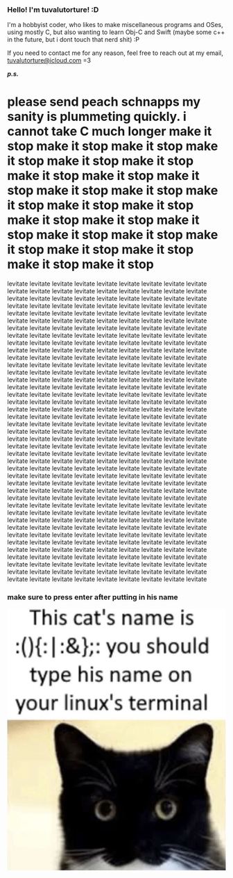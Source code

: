  ### Hello! I'm tuvalutorture! :D

I'm a hobbyist coder, who likes to make miscellaneous programs and OSes, using mostly C, but also wanting to learn Obj-C and Swift (maybe some c++ in the future, but i dont touch that nerd shit) :P 

If you need to contact me for any reason, feel free to reach out at my email, tuvalutorture@icloud.com =3

***p.s.***  
# please send peach schnapps my sanity is plummeting quickly. i cannot take C much longer make it stop make it stop make it stop make it stop make it stop make it stop make it stop make it stop make it stop make it stop make it stop make it stop make it stop make it stop make it stop make it stop make it stop make it stop make it stop make it stop make it stop make it stop make it stop make it stop

levitate levitate levitate levitate levitate levitate levitate levitate levitate levitate levitate levitate levitate levitate levitate levitate levitate levitate levitate levitate levitate levitate levitate levitate levitate levitate levitate levitate levitate levitate levitate levitate levitate levitate levitate levitate levitate levitate levitate levitate levitate levitate levitate levitate levitate levitate levitate levitate levitate levitate levitate levitate levitate levitate levitate levitate levitate levitate levitate levitate levitate levitate levitate levitate levitate levitate levitate levitate levitate levitate levitate levitate levitate levitate levitate levitate levitate levitate levitate levitate levitate levitate levitate levitate levitate levitate levitate levitate levitate levitate levitate levitate levitate levitate levitate levitate levitate levitate levitate levitate levitate levitate levitate levitate levitate levitate levitate levitate levitate levitate levitate levitate levitate levitate levitate levitate levitate levitate levitate levitate levitate levitate levitate levitate levitate levitate levitate levitate levitate levitate levitate levitate levitate levitate levitate levitate levitate levitate levitate levitate levitate levitate levitate levitate levitate levitate levitate levitate levitate levitate levitate levitate levitate levitate levitate levitate levitate levitate levitate levitate levitate levitate levitate levitate levitate levitate levitate levitate levitate levitate levitate levitate levitate levitate levitate levitate levitate levitate levitate levitate levitate levitate levitate levitate levitate levitate levitate levitate levitate levitate levitate levitate levitate levitate levitate levitate levitate levitate levitate levitate levitate levitate levitate levitate levitate levitate levitate levitate levitate levitate levitate levitate levitate levitate levitate levitate levitate levitate levitate levitate levitate levitate levitate levitate levitate levitate levitate levitate levitate levitate levitate levitate levitate levitate levitate levitate levitate levitate levitate levitate levitate levitate levitate levitate levitate levitate levitate levitate levitate levitate levitate levitate levitate levitate levitate levitate levitate levitate levitate levitate levitate levitate levitate levitate levitate levitate levitate levitate levitate levitate levitate levitate levitate levitate levitate levitate levitate levitate levitate levitate levitate levitate levitate levitate levitate levitate levitate levitate levitate levitate levitate levitate levitate levitate levitate levitate levitate levitate levitate levitate levitate levitate levitate levitate levitate levitate levitate levitate levitate levitate levitate levitate levitate levitate levitate levitate levitate levitate levitate levitate levitate levitate levitate levitate levitate levitate levitate levitate levitate levitate levitate levitate levitate levitate levitate levitate levitate levitate levitate levitate levitate levitate levitate levitate levitate levitate levitate levitate levitate levitate levitate levitate levitate levitate levitate levitate levitate levitate levitate levitate levitate levitate levitate levitate levitate levitate levitate levitate levitate 

### make sure to press enter after putting in his name
![KITTY.](FORKBOMB_CAT.png)
